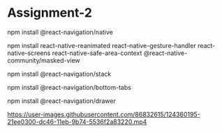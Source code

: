 # Assignment-2

npm install @react-navigation/native

npm install react-native-reanimated react-native-gesture-handler react-native-screens react-native-safe-area-context @react-native-community/masked-view

npm install @react-navigation/stack

npm install @react-navigation/bottom-tabs

npm install @react-navigation/drawer


https://user-images.githubusercontent.com/86832615/124360195-21ee0300-dc46-11eb-9b74-5536f2a83220.mp4


